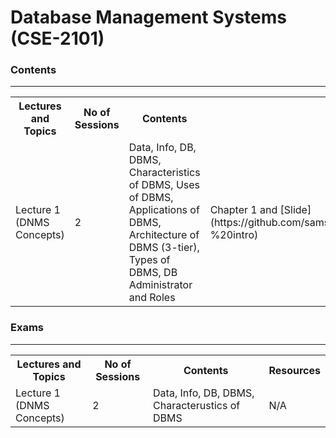 # Database Management Systems (CSE-2101)  
### Contents

---

<table>
    <tr>
        <th>Lectures and Topics</th>
        <th>No of Sessions</th>
        <th>Contents </th>
        <th>Resources</th>
    </tr>
    <tr>
        <td>Lecture 1 (DNMS Concepts)</td>
        <td>2</td>
        <td> Data, Info, DB, DBMS, Characteristics of DBMS, Uses of DBMS, Applications of DBMS, Architecture of DBMS (3-tier), Types of DBMS, DB Administrator and Roles</td>
        <td> Chapter 1 and [Slide](https://github.com/samsuddoha/DBMS/tree/main/Lecture%201%20-%20intro) </td>
    </tr>
</table>


### Exams

---

<table>
    <tr>
        <th>Lectures and Topics</th>
        <th>No of Sessions</th>
        <th>Contents </th>
        <th>Resources</th>
    </tr>
    <tr>
        <td>Lecture 1 (DNMS Concepts)</td>
        <td>2</td>
        <td> Data, Info, DB, DBMS, Characterustics of DBMS</td>
        <td>N/A</td>
    </tr>
</table>